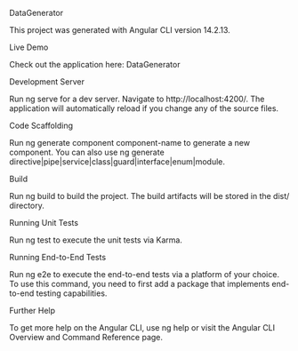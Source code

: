 DataGenerator

This project was generated with Angular CLI version 14.2.13.

Live Demo

Check out the application here: DataGenerator

Development Server

Run ng serve for a dev server. Navigate to http://localhost:4200/. The application will automatically reload if you change any of the source files.

Code Scaffolding

Run ng generate component component-name to generate a new component. You can also use ng generate directive|pipe|service|class|guard|interface|enum|module.

Build

Run ng build to build the project. The build artifacts will be stored in the dist/ directory.

Running Unit Tests

Run ng test to execute the unit tests via Karma.

Running End-to-End Tests

Run ng e2e to execute the end-to-end tests via a platform of your choice. To use this command, you need to first add a package that implements end-to-end testing capabilities.

Further Help

To get more help on the Angular CLI, use ng help or visit the Angular CLI Overview and Command Reference page.

